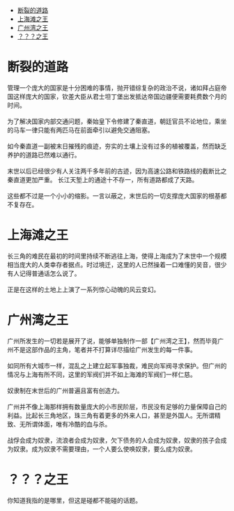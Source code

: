 - [断裂的道路](#断裂的道路)
- [上海滩之王](#上海滩之王)
- [广州湾之王](#广州湾之王)
- [？？？之王](#之王)

# 断裂的道路
管理一个庞大的国家是十分困难的事情，抛开错综复杂的政治不说，诸如拜占庭帝国这样庞大的国家，钦差大臣从君士坦丁堡出发抵达帝国边疆便需要耗费数个月的时间。 \
\
为了解决国家内部交通问题，秦始皇下令修建了秦直道，朝廷官员不论地位，乘坐的马车一律只能有两匹马在前面牵引以避免交通阻塞。 \
\
如今秦直道一副被末日摧残的痕迹，夯实的土壤上没有过多的植被覆盖，然而缺乏养护的道路已然难以通行。 \
\
末世以后已经很少有人关注两千多年前的古迹，因为高速公路和铁路线的截断比之秦直道更加严重。 长江天堑上的通途十不存一，所有道路都成了天路。 \
\
这些都不过是一个小小的缩影。一言以蔽之，末世后的一切支撑庞大国家的根基都不复存在。
# 上海滩之王
长三角的难民在最初的时间里持续不断逃往上海，使得上海成为了末世中一个规模相当庞大的人类幸存者据点。时过境迁，这里的人已然操着一口难懂的吴音，很少有人记得普通话怎么说了。 \
\
正是在这样的土地上上演了一系列惊心动魄的风云变幻。
# 广州湾之王
广州所发生的一切若是展开了说，能够单独制作一部【广州湾之王】，然而毕竟广州不是这部作品的主角，笔者并不打算详尽描绘广州发生的每一件事。 \
\
如同所有大城市一样，混乱之上建立起军事独裁，难民向军阀寻求保护。但广州的情况与上海有所不同，这里的军阀们并不如上海滩的军阀们一样仁慈。 \
\
奴隶制在末世后的广州普遍且富有创造力。 \
\
广州并不像上海那样拥有数量庞大的小市民阶层，市民没有足够的力量保障自己的利益。比起长三角地区，珠三角有着更多的外来人口，甚至是外国人。无所谓精致、无所谓体面，唯有冷酷的血与杀。 \
\
战俘会成为奴隶，流浪者会成为奴隶，欠下债务的人会成为奴隶，奴隶的孩子会成为奴隶。成为奴隶不需要理由，一个人要么使唤奴隶，要么成为奴隶。
# ？？？之王
你知道我指的是哪里，但这是碰都不能碰的话题。